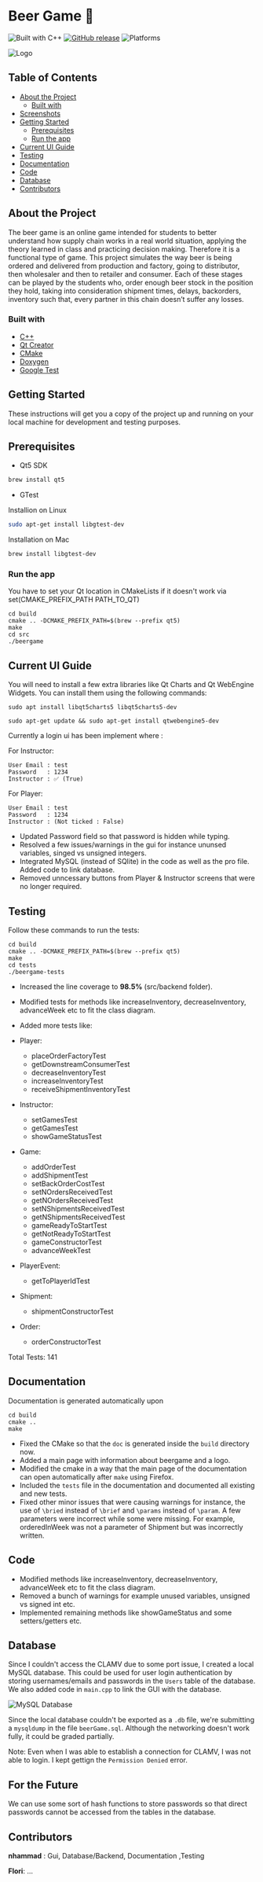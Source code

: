 #   Beer Game 🍻
![Built with C++](https://img.shields.io/badge/Built%20with-C%2B%2B-blue)
[![GitHub release](https://img.shields.io/github/release/Naereen/StrapDown.js.svg)](https://GitHub.com/Naereen/StrapDown.js/releases/)
![Platforms](https://img.shields.io/badge/platform-linux--64%20%7C%20win--32%20%7C%20osx--64%20%7C%20win--64-lightgrey)

![Logo](src/frontend/images/docLogo.png)

## Table of Contents

* [About the Project](#about-the-project)
    * [Built with](#built-with)
* [Screenshots](#screenshots)
* [Getting Started](#getting-started)
    * [Prerequisites](#prerequisites)
    * [Run the app](#run-the-app)
* [Current UI Guide](#current-ui-guide)
* [Testing](#testing)
* [Documentation](#documentation)
* [Code](#code)
* [Database](#database)
* [Contributors](#contributors)

## About the Project
The beer game is an online game intended for students to better understand how supply chain works in a real world situation, applying the theory learned in class and practicing decision making. Therefore it is a functional type of game. This project simulates the way beer is being ordered and delivered from production and factory, going to distributor, then wholesaler and then to retailer and consumer. Each of these stages can be played by the students who, order enough beer stock in the position they hold, taking into consideration shipment times, delays, backorders, inventory such that, every partner in this chain doesn’t suffer any losses.

### Built with
* [C++](http://www.cplusplus.com)
* [Qt Creator](https://www.qt.io/download)
* [CMake](https://cmake.org/cmake-tutorial)
* [Doxygen](http://www.doxygen.nl/manual/starting.html)
* [Google Test](https://github.com/janoszen/clion-project-stub/blob/master/gtests/googletest/docs/Primer.md)

## Getting Started

These instructions will get you a copy of the project up and running on your local machine for development and testing purposes.

## Prerequisites
* Qt5 SDK
```sh
brew install qt5
```
* GTest

Installion on Linux
```sh
sudo apt-get install libgtest-dev
```

Installation on Mac
```sh
brew install libgtest-dev
```

### Run the app

You have to set your Qt location in CMakeLists if it doesn't work via set(CMAKE_PREFIX_PATH PATH_TO_QT)

```
cd build
cmake .. -DCMAKE_PREFIX_PATH=$(brew --prefix qt5)
make
cd src
./beergame
```
## Current UI Guide


You will need to install a few extra libraries like Qt Charts and Qt WebEngine Widgets. You can install them using the following commands:
```
sudo apt install libqt5charts5 libqt5charts5-dev
```
```
sudo apt-get update && sudo apt-get install qtwebengine5-dev
```

Currently a login ui has been implement where :

For Instructor:
```
User Email : test
Password   : 1234
Instructor : ✅ (True)
```
For Player: 
```
User Email : test
Password   : 1234
Instructor : (Not ticked : False)
```

* Updated Password field so that password is hidden while typing.
* Resolved a few issues/warnings in the gui for instance ununsed variables, singed vs unsigned integers.
* Integrated MySQL (instead of SQlite) in the code as well as the pro file. Added code to link database.
* Removed unncessary buttons from Player & Instructor screens that were no longer required.


## Testing

Follow these commands to run the tests:

```
cd build
cmake .. -DCMAKE_PREFIX_PATH=$(brew --prefix qt5)
make
cd tests
./beergame-tests
```
* Increased the line coverage to **98.5%** (src/backend folder).
* Modified tests for methods like increaseInventory, decreaseInventory, advanceWeek etc to fit the class diagram.
* Added more tests like:

* Player:
    - placeOrderFactoryTest
    - getDownstreamConsumerTest
    - decreaseInventoryTest
    - increaseInventoryTest
    - receiveShipmentInventoryTest
* Instructor:
    - setGamesTest
    - getGamesTest
    - showGameStatusTest
* Game:
    - addOrderTest
    - addShipmentTest
    - setBackOrderCostTest
    - setNOrdersReceivedTest
    - getNOrdersReceivedTest
    - setNShipmentsReceivedTest
    - getNShipmentsReceivedTest
    - gameReadyToStartTest
    - getNotReadyToStartTest
    - gameConstructorTest
    - advanceWeekTest
* PlayerEvent:
    - getToPlayerIdTest
* Shipment:
    - shipmentConstructorTest
* Order:
    - orderConstructorTest

Total Tests: 141

## Documentation

Documentation is generated automatically upon 
```
cd build
cmake ..
make
```

* Fixed the CMake so that the ```doc``` is generated inside the ```build``` directory now.
* Added a main page with information about beergame and a logo.
* Modified the cmake in a way that the main page of the documentation can open automatically after ```make``` using Firefox.
* Included the ```tests``` file in the documentation and documented all existing and new tests.
* Fixed other minor issues that were causing warnings for instance, the use of ```\bried``` instead of ```\brief``` and ```\params``` instead of ```\param```. A few parameters were incorrect while some were missing. For example, orderedInWeek was not a parameter of Shipment but was incorrectly written. 

## Code

* Modified methods like increaseInventory, decreaseInventory, advanceWeek etc to fit the class diagram.
* Removed a bunch of warnings for example unused variables, unsigned vs signed int etc.
* Implemented remaining methods like showGameStatus and some setters/getters etc.

## Database

Since I couldn't access the CLAMV due to some port issue, I created a local MySQL database. This could be used for user login authentication by storing usernames/emails and passwords in the ```Users``` table of the database. We also added code in ```main.cpp``` to link the GUI with the database. 

![MySQL Database](src/frontend/images/screen.png)

Since the local database couldn't be exported as a ```.db``` file, we're submitting a ```mysqldump``` in the file ```beerGame.sql```. Although the networking doesn't work fully, it could be graded partially.

Note: Even when I was able to establish a connection for CLAMV, I was not able to login. I kept gettign the ```Permission Denied``` error.

## For the Future

We can use some sort of hash functions to store passwords so that direct passwords cannot be accessed from the tables in the database.

## Contributors

**nhammad** : Gui, Database/Backend, Documentation ,Testing

**Flori**:  ...
